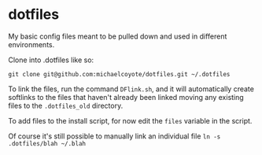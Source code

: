 dotfiles
========

My basic config files meant to be pulled down and used in different environments.

Clone into .dotfiles like so:

    git clone git@github.com:michaelcoyote/dotfiles.git ~/.dotfiles

To link the files, run the command `DFlink.sh`, and it will automatically create softlinks to the files that haven't already been linked moving any existing files to the `.dotfiles_old` directory.

To add files to the install script, for now edit the `files` variable in the script. 

Of course it's still possible to manually link an individual file `ln -s .dotfiles/blah ~/.blah`
